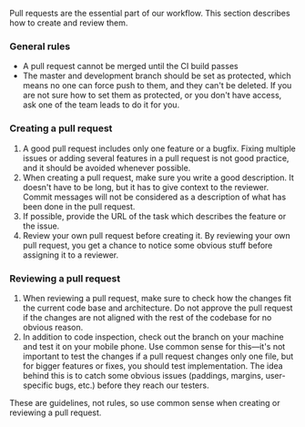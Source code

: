 Pull requests are the essential part of our workflow. This section describes how to create and review them.

### General rules
- A pull request cannot be merged until the CI build passes
- The master and development branch should be set as protected, which means no one can force push to them, and they can't be deleted. If you are not sure how to set them as protected, or you don't have access, ask one of the team leads to do it for you.

### Creating a pull request

1. A good pull request includes only one feature or a bugfix. Fixing multiple issues or adding several features in a pull request is not good practice, and it should be avoided whenever possible. 
2. When creating a pull request, make sure you write a good description. It doesn't have to be long, but it has to give context to the reviewer. Commit messages will not be considered as a description of what has been done in the pull request. 
3. If possible, provide the URL of the task which describes the feature or the issue.
4. Review your own pull request before creating it. By reviewing your own pull request, you get a chance to notice some obvious stuff before assigning it to a reviewer. 

### Reviewing a pull request

1. When reviewing a pull request, make sure to check how the changes fit the current code base and architecture. Do not approve the pull request if the changes are not aligned with the rest of the codebase for no obvious reason.
2. In addition to code inspection, check out the branch on your machine and test it on your mobile phone. Use common sense for this—it's not important to test the changes if a pull request changes only one file, but for bigger features or fixes, you should test implementation. The idea behind this is to catch some obvious issues (paddings, margins, user-specific bugs, etc.) before they reach our testers.

These are guidelines, not rules, so use common sense when creating or reviewing a pull request.
